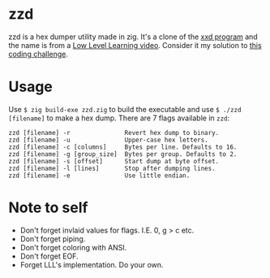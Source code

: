 # zzd
zzd is a hex dumper utility made in zig. It's a clone of the [xxd program](https://github.com/vim/vim/blob/master/src/xxd/xxd.c) and the name is from a [Low Level Learning video](https://www.youtube.com/watch?v=pnnx1bkFXng). Consider it my solution to [this coding challenge](https://codingchallenges.fyi/challenges/challenge-xxd/).

# Usage
Use `$ zig build-exe zzd.zig` to build the executable and use `$ ./zzd [filename]` to make a hex dump. There are 7 flags available in `zzd`:
`````
zzd [filename] -r               Revert hex dump to binary.
zzd [filename] -u               Upper-case hex letters.
zzd [filename] -c [columns]     Bytes per line. Defaults to 16.
zzd [filename] -g [group_size]  Bytes per group. Defaults to 2.
zzd [filename] -s [offset]      Start dump at byte offset.
zzd [filename] -l [lines]       Stop after dumping lines.
zzd [filename] -e               Use little endian.
`````

# Note to self
- Don't forget invlaid values for flags. I.E. 0, g > c etc.
- Don't forget piping.
- Don't forget coloring with ANSI.
- Don't forget EOF.
- Forget LLL's implementation. Do your own.
